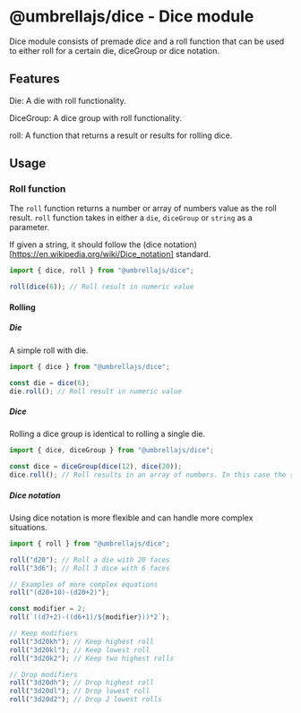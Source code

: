 # @umbrellajs/dice - Dice module

Dice module consists of premade _dice_ and a roll function that can be used to either
roll for a certain die, diceGroup or dice notation.

## Features

Die: A die with roll functionality.

DiceGroup: A dice group with roll functionality.

roll: A function that returns a result or results for rolling dice.

## Usage

### Roll function

The `roll` function returns a number or array of numbers value as the roll result.
`roll` function takes in either a `die`, `diceGroup` or `string` as a parameter.

If given a string, it should follow the (dice notation)[https://en.wikipedia.org/wiki/Dice_notation] standard.

```ts
import { dice, roll } from "@umbrellajs/dice";

roll(dice(6)); // Roll result in numeric value
```

#### Rolling

##### Die

A simple roll with die.

```ts
import { dice } from "@umbrellajs/dice";

const die = dice(6);
die.roll(); // Roll result in numeric value
```

##### Dice

Rolling a dice group is identical to rolling a single die.

```ts
import { dice, diceGroup } from "@umbrellajs/dice";

const dice = diceGroup(dice(12), dice(20));
dice.roll(); // Roll results in an array of numbers. In this case the size is two.
```

##### Dice notation

Using dice notation is more flexible and can handle more complex situations.

```ts
import { roll } from "@umbrellajs/dice";

roll("d20"); // Roll a die with 20 faces
roll("3d6"); // Roll 3 dice with 6 faces

// Examples of more complex equations
roll("(d20+10)-(d20+2)");

const modifier = 2;
roll(`((d7+2)-((d6+1)/${modifier}))*2`);

// Keep modifiers
roll("3d20kh"); // Keep highest roll
roll("3d20kl"); // Keep lowest roll
roll("3d20k2"); // Keep two highest rolls

// Drop modifiers
roll("3d20dh"); // Drop highest roll
roll("3d20dl"); // Drop lowest roll
roll("3d20d2"); // Drop 2 lowest rolls
```
